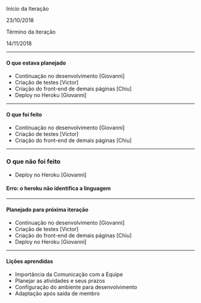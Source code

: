 Início da Iteração

23/10/2018
 

Término da iteração

14/11/2018

-------------------------
#### O que estava planejado

- Continuação no desenvolvimento [Giovanni]
- Criação de testes [Victor]
- Criação do front-end de demais páginas [Chiu]
- Deploy no Heroku [Giovanni]
-------------------------
#### O que foi feito

- Continuação no desenvolvimento [Giovanni]
- Criação de testes [Victor]
- Criação do front-end de demais páginas [Chiu]
-------------------------
### O que não foi feito

- Deploy no Heroku [Giovanni]
#### Erro: o heroku não identifica a linguagem
-------------------------
#### Planejado para próxima iteração

- Continuação no desenvolvimento [Giovanni]
- Criação de testes [Victor]
- Criação do front-end de demais páginas [Chiu]
- Deploy no Heroku [Giovanni]
-------------------------
#### Lições aprendidas

- Importância da Comunicação com a Equipe
- Planejar as atividades e seus prazos
- Configuração do ambiente para desenvolvimento
- Adaptação após saída de membro
